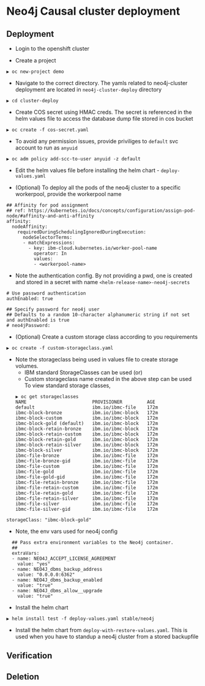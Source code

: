 # Neo4j Causal cluster deployment

##  Deployment

- Login to the openshift cluster


- Create a project 
```
▶ oc new-project demo
```
- Navigate to the correct directory. The yamls related to neo4j-cluster deployment are located in `neo4j-cluster-deploy` directory
```
▶ cd cluster-deploy
```

- Create COS secret using HMAC creds. The secret is referenced in the helm values file to access the database dump file stored in cos bucket
```
▶ oc create -f cos-secret.yaml
```

- To avoid any permission issues, provide priviliges to `default` svc account to run as `anyuid`
```
▶ oc adm policy add-scc-to-user anyuid -z default
```

- Edit the helm values file before installing the helm chart - `deploy-values.yaml`

- (Optional) To deploy all the pods of the neo4j cluster to a specific workerpool, provide the workerpool name


```
## Affinity for pod assignment
## ref: https://kubernetes.io/docs/concepts/configuration/assign-pod-node/#affinity-and-anti-affinity
affinity:
  nodeAffinity:
    requiredDuringSchedulingIgnoredDuringExecution:
      nodeSelectorTerms:
      - matchExpressions:
        - key: ibm-cloud.kubernetes.io/worker-pool-name
          operator: In
          values:
          - <workerpool-name>
```
- Note the authentication config. By not providing a pwd, one is created and stored in a secret with name `<helm-release-name>-neo4j-secrets`
```
# Use password authentication
authEnabled: true

## Specify password for neo4j user
## Defaults to a random 10-character alphanumeric string if not set and authEnabled is true
# neo4jPassword:
```
- (Optional) Create a custom storage class according to you requirements 
```
▶ oc create -f custom-storageclass.yaml 
```

- Note the storageclass being used in values file to create storage volumes. 
    - IBM standard StorageClasses can be used (or)
    - Custom storageclass name created in the above step can be used  
    To view standard storage classes,
    ```
    ▶ oc get storageclasses
    NAME                        PROVISIONER         AGE
    default                     ibm.io/ibmc-file    172m
    ibmc-block-bronze           ibm.io/ibmc-block   172m
    ibmc-block-custom           ibm.io/ibmc-block   172m
    ibmc-block-gold (default)   ibm.io/ibmc-block   172m
    ibmc-block-retain-bronze    ibm.io/ibmc-block   172m
    ibmc-block-retain-custom    ibm.io/ibmc-block   172m
    ibmc-block-retain-gold      ibm.io/ibmc-block   172m
    ibmc-block-retain-silver    ibm.io/ibmc-block   172m
    ibmc-block-silver           ibm.io/ibmc-block   172m
    ibmc-file-bronze            ibm.io/ibmc-file    172m
    ibmc-file-bronze-gid        ibm.io/ibmc-file    172m
    ibmc-file-custom            ibm.io/ibmc-file    172m
    ibmc-file-gold              ibm.io/ibmc-file    172m
    ibmc-file-gold-gid          ibm.io/ibmc-file    172m
    ibmc-file-retain-bronze     ibm.io/ibmc-file    172m
    ibmc-file-retain-custom     ibm.io/ibmc-file    172m
    ibmc-file-retain-gold       ibm.io/ibmc-file    172m
    ibmc-file-retain-silver     ibm.io/ibmc-file    172m
    ibmc-file-silver            ibm.io/ibmc-file    172m
    ibmc-file-silver-gid        ibm.io/ibmc-file    172m
    ```
```
storageClass: "ibmc-block-gold"
```
- Note, the env vars used for neo4j config
```
  ## Pass extra environment variables to the Neo4j container.
  ##
  extraVars:
  - name: NEO4J_ACCEPT_LICENSE_AGREEMENT
    value: "yes"
  - name: NEO4J_dbms_backup_address
    value: "0.0.0.0:6362"
  - name: NEO4J_dbms_backup_enabled
    value: "true"
  - name: NEO4J_dbms_allow__upgrade
    value: "true"
```


- Install the helm chart

```
▶ helm install test -f deploy-values.yaml stable/neo4j
```

- Install the helm chart from `deploy-with-restore-values.yaml`. This is used when you have to standup a neo4j cluster from a stored backupfile

## Verification


## Deletion